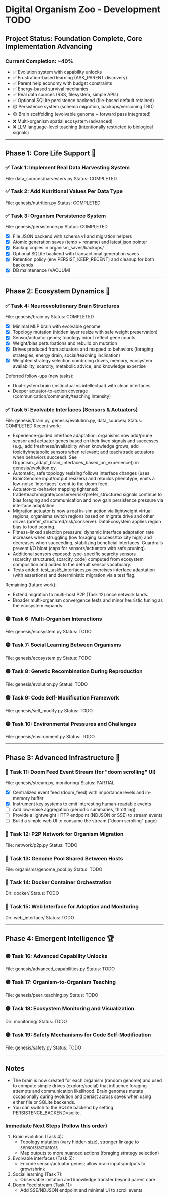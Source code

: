 # Digital Organism Zoo - Development TODO

## Project Status: Foundation Complete, Core Implementation Advancing

### Current Completion: ~40%

- ✅ Evolution system with capability unlocks
- ✅ Frustration-based learning (ASK_PARENT discovery)
- ✅ Parent help economy with budget constraints
- ✅ Energy-based survival mechanics
- ✅ Real data sources (RSS, filesystem, simple APIs)
- ✅ Optional SQLite persistence backend (file-based default retained)
- 🟡 Persistence system (schema migration, backups/versioning TBD)
- 🟡 Brain scaffolding (evolvable genome + forward pass integrated)
- ❌ Multi-organism spatial ecosystem (advanced)
- ❌ LLM language-level teaching (intentionally restricted to biological signals)

---

## Phase 1: Core Life Support 🥇

### ✅ Task 1: Implement Real Data Harvesting System
File: data_sources/harvesters.py
Status: COMPLETED

### ✅ Task 2: Add Nutritional Values Per Data Type
File: genesis/nutrition.py
Status: COMPLETED

### ✅ Task 3: Organism Persistence System
File: genesis/persistence.py
Status: COMPLETED
- [x] File JSON backend with schema v1 and migration helpers
- [x] Atomic generation saves (temp + rename) and latest.json pointer
- [x] Backup copies in organism_saves/backups/
- [x] Optional SQLite backend with transactional generation saves
- [x] Retention policy (env PERSIST_KEEP_RECENT) and cleanup for both backends
- [x] DB maintenance (VACUUM)

---

## Phase 2: Ecosystem Dynamics 🥈

### ✅ Task 4: Neuroevolutionary Brain Structures
File: genesis/brain.py
Status: COMPLETED
- [x] Minimal MLP brain with evolvable genome
- [x] Topology mutation (hidden layer resize with safe weight preservation)
- [x] Sensor/actuator genes; topology.in/out reflect gene counts
- [x] Weight/bias perturbations and rebuild on mutation
- [x] Drives produced from actuators and mapped to behaviors (foraging strategies, energy drain, social/teaching inclination)
- [x] Weighted strategy selection combining drives, memory, ecosystem availability, scarcity, metabolic advice, and knowledge expertise

Deferred follow-ups (new tasks):
- Dual-system brain (instinctual vs intellectual) with clean interfaces
- Deeper actuator-to-action coverage (communication/community/teaching intensity)

### ✅ Task 5: Evolvable Interfaces (Sensors & Actuators)
File: genesis/brain.py, genesis/evolution.py, data_sources/
Status: COMPLETED
Recent work:
- Experience-guided interface adaptation: organisms now add/prune sensor and actuator genes based on their lived signals and successes (e.g., add freshness/availability when knowledge grows; add toxicity/metabolic sensors when relevant; add teach/trade actuators when behaviors succeed). See Organism._adapt_brain_interfaces_based_on_experience() in genesis/evolution.py.
- Automatic, safe topology resizing follows interface changes (uses BrainGenome input/output resizers) and rebuilds phenotype; emits a low-noise 'interfaces' event to the doom feed.
- Actuator-to-behavior mapping tightened: trade/teach/migrate/conserve/risk/prefer_structured signals continue to bias foraging and communication and now gain persistence pressure via interface adaptation.
- Migration actuator is now a real in-sim action via lightweight virtual regions; organisms switch regions based on migrate drive and other drives (prefer_structured/risk/conserve). DataEcosystem applies region bias to food scoring.
- Fitness-linked selection pressure: dynamic interface adaptation rate increases when struggling (low foraging success/toxicity high) and decreases when succeeding, stabilizing beneficial interfaces. Guardrails prevent I/O bloat (caps for sensors/actuators with safe pruning).
- Additional sensors exposed: type-specific scarcity sensors (scarcity_structured, scarcity_code) computed from ecosystem composition and added to the default sensor vocabulary.
- Tests added: test_task5_interfaces.py exercises interface adaptation (with assertions) and deterministic migration via a test flag.

Remaining (future work):
- Extend migration to multi-host P2P (Task 12) once network lands.
- Broader multi-organism convergence tests and minor heuristic tuning as the ecosystem expands.

### 🟡 Task 6: Multi-Organism Interactions
File: genesis/ecosystem.py
Status: TODO

### 🟡 Task 7: Social Learning Between Organisms
File: genesis/ecosystem.py
Status: TODO

### 🟡 Task 8: Genetic Recombination During Reproduction
File: genesis/evolution.py
Status: TODO

### 🟡 Task 9: Code Self-Modification Framework
File: genesis/self_modify.py
Status: TODO

### 🟡 Task 10: Environmental Pressures and Challenges
File: genesis/environment.py
Status: TODO

---

## Phase 3: Advanced Infrastructure 🥉

### 🔵 Task 11: Doom Feed Event Stream (for "doom scrolling" UI)
File: genesis/stream.py, monitoring/
Status: PARTIAL
- [x] Centralized event feed (doom_feed) with importance levels and in-memory buffer
- [x] Instrument key systems to emit interesting human-readable events
- [ ] Add low-noise aggregation (periodic summaries, throttling)
- [ ] Provide a lightweight HTTP endpoint (NDJSON or SSE) to stream events
- [ ] Build a simple web UI to consume the stream ("doom scrolling" page)

### 🔵 Task 12: P2P Network for Organism Migration
File: network/p2p.py
Status: TODO

### 🔵 Task 13: Genome Pool Shared Between Hosts
File: organisms/genome_pool.py
Status: TODO

### 🔵 Task 14: Docker Container Orchestration
Dir: docker/
Status: TODO

### 🔵 Task 15: Web Interface for Adoption and Monitoring
Dir: web_interface/
Status: TODO

---

## Phase 4: Emergent Intelligence 🏆

### 🟣 Task 16: Advanced Capability Unlocks
File: genesis/advanced_capabilities.py
Status: TODO

### 🟣 Task 17: Organism-to-Organism Teaching
File: genesis/peer_teaching.py
Status: TODO

### 🟣 Task 18: Ecosystem Monitoring and Visualization
Dir: monitoring/
Status: TODO

### 🟣 Task 19: Safety Mechanisms for Code Self-Modification
File: genesis/safety.py
Status: TODO

---

## Notes

- The brain is now created for each organism (random genome) and used to compute simple drives (explore/social) that influence foraging attempts and communication likelihood. Brain genomes mutate occasionally during evolution and persist across saves when using either file or SQLite backends.
- You can switch to the SQLite backend by setting PERSISTENCE_BACKEND=sqlite.

### Immediate Next Steps (Follow this order)
1) Brain evolution (Task 4):
   - Topology mutation (vary hidden size), stronger linkage to sensors/actuators
   - Map outputs to more nuanced actions (foraging strategy selection)
2) Evolvable interfaces (Task 5):
   - Encode sensor/actuator genes; allow brain inputs/outputs to grow/shrink
3) Social learning (Task 7):
   - Observable imitation and knowledge transfer beyond parent care
4) Doom Feed stream (Task 11):
   - Add SSE/NDJSON endpoint and minimal UI to scroll events
